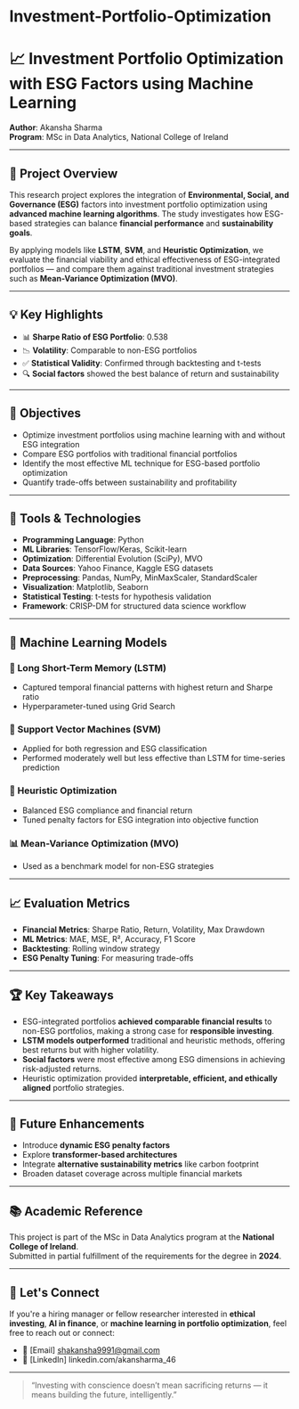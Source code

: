 # Investment-Portfolio-Optimization
# 📈 Investment Portfolio Optimization with ESG Factors using Machine Learning

**Author**: Akansha Sharma  
**Program**: MSc in Data Analytics, National College of Ireland  

---

## 🧠 Project Overview

This research project explores the integration of **Environmental, Social, and Governance (ESG)** factors into investment portfolio optimization using **advanced machine learning algorithms**. The study investigates how ESG-based strategies can balance **financial performance** and **sustainability goals**.

By applying models like **LSTM**, **SVM**, and **Heuristic Optimization**, we evaluate the financial viability and ethical effectiveness of ESG-integrated portfolios — and compare them against traditional investment strategies such as **Mean-Variance Optimization (MVO)**.

---

## 💡 Key Highlights

- 📊 **Sharpe Ratio of ESG Portfolio**: 0.538  
- 📉 **Volatility**: Comparable to non-ESG portfolios  
- ✅ **Statistical Validity**: Confirmed through backtesting and t-tests  
- 🔍 **Social factors** showed the best balance of return and sustainability

---

## 🎯 Objectives

- Optimize investment portfolios using machine learning with and without ESG integration
- Compare ESG portfolios with traditional financial portfolios
- Identify the most effective ML technique for ESG-based portfolio optimization
- Quantify trade-offs between sustainability and profitability

---

## 🧰 Tools & Technologies

- **Programming Language**: Python  
- **ML Libraries**: TensorFlow/Keras, Scikit-learn  
- **Optimization**: Differential Evolution (SciPy), MVO  
- **Data Sources**: Yahoo Finance, Kaggle ESG datasets  
- **Preprocessing**: Pandas, NumPy, MinMaxScaler, StandardScaler  
- **Visualization**: Matplotlib, Seaborn  
- **Statistical Testing**: t-tests for hypothesis validation  
- **Framework**: CRISP-DM for structured data science workflow

---

## 🧪 Machine Learning Models

### 🔁 Long Short-Term Memory (LSTM)
- Captured temporal financial patterns with highest return and Sharpe ratio
- Hyperparameter-tuned using Grid Search

### 🧮 Support Vector Machines (SVM)
- Applied for both regression and ESG classification
- Performed moderately well but less effective than LSTM for time-series prediction

### 🧠 Heuristic Optimization
- Balanced ESG compliance and financial return
- Tuned penalty factors for ESG integration into objective function

### 📊 Mean-Variance Optimization (MVO)
- Used as a benchmark model for non-ESG strategies

---

## 📈 Evaluation Metrics

- **Financial Metrics**: Sharpe Ratio, Return, Volatility, Max Drawdown  
- **ML Metrics**: MAE, MSE, R², Accuracy, F1 Score  
- **Backtesting**: Rolling window strategy  
- **ESG Penalty Tuning**: For measuring trade-offs

---

## 🏆 Key Takeaways

- ESG-integrated portfolios **achieved comparable financial results** to non-ESG portfolios, making a strong case for **responsible investing**.
- **LSTM models outperformed** traditional and heuristic methods, offering best returns but with higher volatility.
- **Social factors** were most effective among ESG dimensions in achieving risk-adjusted returns.
- Heuristic optimization provided **interpretable, efficient, and ethically aligned** portfolio strategies.

---

## 📘 Future Enhancements

- Introduce **dynamic ESG penalty factors**
- Explore **transformer-based architectures**
- Integrate **alternative sustainability metrics** like carbon footprint
- Broaden dataset coverage across multiple financial markets

---

## 📚 Academic Reference

This project is part of the MSc in Data Analytics program at the **National College of Ireland**.  
Submitted in partial fulfillment of the requirements for the degree in **2024**.

---

## 🤝 Let's Connect

If you're a hiring manager or fellow researcher interested in **ethical investing**, **AI in finance**, or **machine learning in portfolio optimization**, feel free to reach out or connect:

- 📧 [Email] shakansha9991@gmail.com
- 💼 [LinkedIn] linkedin.com/akansharma_46

---

> “Investing with conscience doesn’t mean sacrificing returns — it means building the future, intelligently.”
